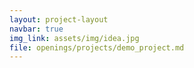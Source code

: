 ```yaml
---
layout: project-layout
navbar: true
img_link: assets/img/idea.jpg
file: openings/projects/demo_project.md
---
```

